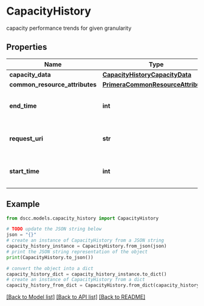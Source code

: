 # CapacityHistory

capacity performance trends for given granularity

## Properties

Name | Type | Description | Notes
------------ | ------------- | ------------- | -------------
**capacity_data** | [**CapacityHistoryCapacityData**](CapacityHistoryCapacityData.md) |  | [optional] 
**common_resource_attributes** | [**PrimeraCommonResourceAttributes**](PrimeraCommonResourceAttributes.md) |  | [optional] 
**end_time** | **int** | end time of the capacity history | [optional] 
**request_uri** | **str** | requestUri for detailed storage object | [optional] 
**start_time** | **int** | start time of the capacity history | [optional] 

## Example

```python
from dscc.models.capacity_history import CapacityHistory

# TODO update the JSON string below
json = "{}"
# create an instance of CapacityHistory from a JSON string
capacity_history_instance = CapacityHistory.from_json(json)
# print the JSON string representation of the object
print(CapacityHistory.to_json())

# convert the object into a dict
capacity_history_dict = capacity_history_instance.to_dict()
# create an instance of CapacityHistory from a dict
capacity_history_from_dict = CapacityHistory.from_dict(capacity_history_dict)
```
[[Back to Model list]](../README.md#documentation-for-models) [[Back to API list]](../README.md#documentation-for-api-endpoints) [[Back to README]](../README.md)


